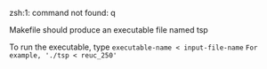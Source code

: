 zsh:1: command not found: q

Makefile should produce an executable file named tsp

To run the executable, type `executable-name < input-file-name`
`For example, './tsp < reuc_250'`

